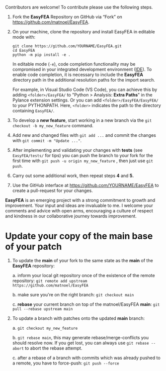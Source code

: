 Contributors are welcome! To contribute please use the following steps.

1. Fork the **EasyFEA** Repository on GitHub via “Fork” on https://github.com/matnoel/EasyFEA.

2. On your machine, clone the repository and install EasyFEA in editable mode with:

    ```
    git clone https://github.com/YOURNAME/EasyFEA.git
    cd EasyFEA
    python -m pip install -e .
    ```

    In editable mode (`-e`), code completion functionality may be compromised in your integrated development environment ([IDE](https://fr.wikipedia.org/wiki/Environnement_de_d%C3%A9veloppement)). To enable code completion, it is necessary to include the **EasyFEA** directory path in the additional resolution paths for the import search.

    For example, in Visual Studio Code (VS Code), you can achieve this by adding `<folder>/EasyFEA/` to "Python > Analysis: **Extra Paths**" in the Pylance extension settings. Or you can add `<folder>/EasyFEA/EasyFEA/` to your PYTHONPATH. Here, `<folder>` indicates the path to the directory containing `EasyFEA/`.

3. To develop a **new feature**, start working in a new branch via the `git checkout -b my_new_feature` command.

4. Add new and changed files with ```git add ...``` and commit the changes with ```git commit -m "Update ..."```.

5. After implementing and validating your changes with **tests** (see `EasyFEA/tests/` for tips) you can push the branch to your fork for the first time with ```git push -u origin my_new_feature``` , then just use ```git push```.

6. Carry out some additional work, then repeat steps **4** and **5.**

7. Use the GitHub interface at https://github.com/YOURNAME/EasyFEA to create a pull-request for your changes.

**EasyFEA** is an emerging project with a strong commitment to growth and improvement. Your input and ideas are invaluable to me. I welcome your comments and advice with open arms, encouraging a culture of respect and kindness in our collaborative journey towards improvement.

# Update your copy of the main base of your patch

1. To update the **main** of your fork to the same state as the **main** of the **EasyFEA** repository:

    a. inform your local git repository once of the existence of the remote repository: ```git remote add upstream https://github.com/matnoel/EasyFEA```

    b. make sure you're on the right branch: ```git checkout main```

    c. **rebase** your current branch on top of the matnoel/EasyFEA **main**: ```git pull --rebase upstream main```

2. To update a branch with patches onto the updated **main** branch:
    
    a. ```git checkout my_new_feature```
    
    b. ```git rebase main```, this may generate rebase/merge-conflicts you should resolve now. If you get lost, you can always use ```git rebase --abort``` to abort the rebase attempt.
    
    c. after a rebase of a branch with commits which was already pushed to a remote, you have to force-push: ```git push --force```